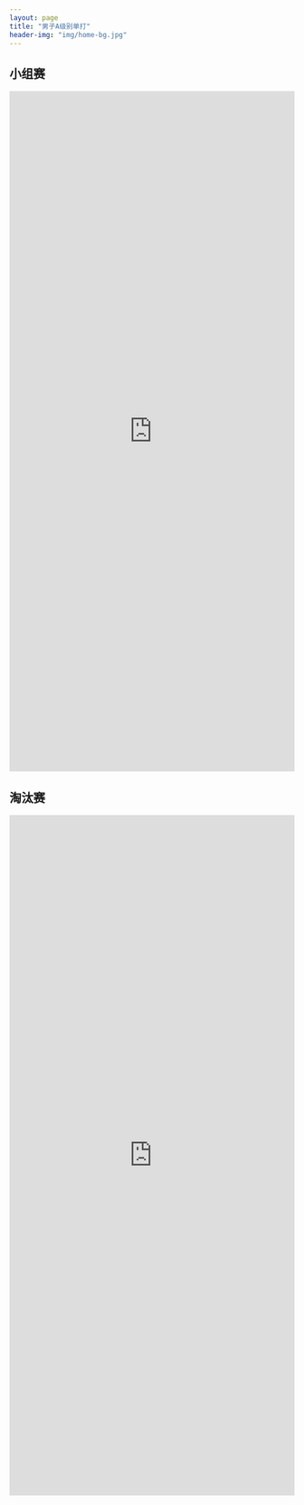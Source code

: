 ```yaml
---
layout: page
title: "男子A级别单打"
header-img: "img/home-bg.jpg"
---
```


## 小组赛
<iframe src="https://challonge.com/actc2023_as_rr/module" width="100%" height="1200" frameborder="0" scrolling="auto" allowtransparency="true"></iframe>

## 淘汰赛
<iframe src="https://challonge.com/actc2023_as_po/module" width="100%" height="1200" frameborder="0" scrolling="auto" allowtransparency="true"></iframe>

